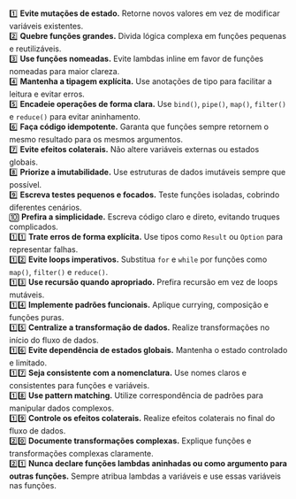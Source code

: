 1️⃣ **Evite mutações de estado.** Retorne novos valores em vez de modificar variáveis existentes.  
2️⃣ **Quebre funções grandes.** Divida lógica complexa em funções pequenas e reutilizáveis.  
3️⃣ **Use funções nomeadas.** Evite lambdas inline em favor de funções nomeadas para maior clareza.  
4️⃣ **Mantenha a tipagem explícita.** Use anotações de tipo para facilitar a leitura e evitar erros.  
5️⃣ **Encadeie operações de forma clara.** Use `bind()`, `pipe()`, `map()`, `filter()` e `reduce()` para evitar aninhamento.  
6️⃣ **Faça código idempotente.** Garanta que funções sempre retornem o mesmo resultado para os mesmos argumentos.  
7️⃣ **Evite efeitos colaterais.** Não altere variáveis externas ou estados globais.  
8️⃣ **Priorize a imutabilidade.** Use estruturas de dados imutáveis sempre que possível.  
9️⃣ **Escreva testes pequenos e focados.** Teste funções isoladas, cobrindo diferentes cenários.  
🔟 **Prefira a simplicidade.** Escreva código claro e direto, evitando truques complicados.  
1️⃣1️⃣ **Trate erros de forma explícita.** Use tipos como `Result` ou `Option` para representar falhas.  
1️⃣2️⃣ **Evite loops imperativos.** Substitua `for` e `while` por funções como `map()`, `filter()` e `reduce()`.  
1️⃣3️⃣ **Use recursão quando apropriado.** Prefira recursão em vez de loops mutáveis.  
1️⃣4️⃣ **Implemente padrões funcionais.** Aplique currying, composição e funções puras.  
1️⃣5️⃣ **Centralize a transformação de dados.** Realize transformações no início do fluxo de dados.  
1️⃣6️⃣ **Evite dependência de estados globais.** Mantenha o estado controlado e limitado.  
1️⃣7️⃣ **Seja consistente com a nomenclatura.** Use nomes claros e consistentes para funções e variáveis.  
1️⃣8️⃣ **Use pattern matching.** Utilize correspondência de padrões para manipular dados complexos.  
1️⃣9️⃣ **Controle os efeitos colaterais.** Realize efeitos colaterais no final do fluxo de dados.  
2️⃣0️⃣ **Documente transformações complexas.** Explique funções e transformações complexas claramente.  
2️⃣1️⃣ **Nunca declare funções lambdas aninhadas ou como argumento para outras funções.** Sempre atribua lambdas a variáveis e use essas variáveis nas funções.